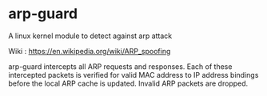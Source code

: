 # arp-guard
A linux kernel module to detect against arp attack 

Wiki : https://en.wikipedia.org/wiki/ARP_spoofing

arp-guard intercepts all ARP requests and responses. Each of these intercepted packets is verified for valid MAC address to IP address bindings before the local ARP cache is updated. Invalid ARP packets are dropped.